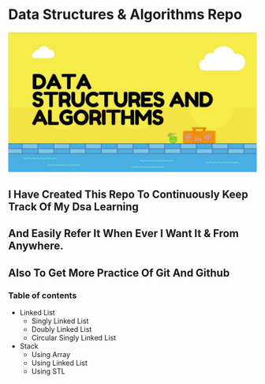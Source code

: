 # **Data Structures & Algorithms Repo**

![](https://github.com/ronak-suthar/DSA/blob/master/images/dsa_img.jpeg)

## I Have Created This Repo To Continuously Keep Track Of My Dsa Learning
## And Easily Refer It When Ever I Want It & From Anywhere.
## Also To Get More Practice Of Git And Github


### Table of contents

- Linked List
    - Singly Linked List
    - Doubly Linked List
    - Circular Singly Linked List
- Stack
    - Using Array
    - Using Linked List
    - Using STL


